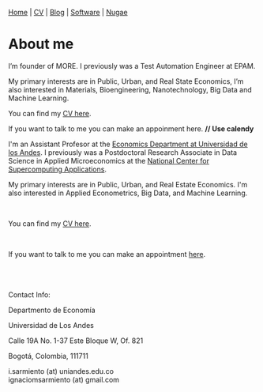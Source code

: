 
[Home](index.md) | [CV](index.md) | [Blog](index.md) | [Software](index.md) | [Nugae](index.md)


# About me
<p>
I’m founder of MORE. I previously was a Test Automation Engineer at EPAM.

<br>

My primary interests are in Public, Urban, and Real State Economics, I’m also interested in Materials, Bioengineering, Nanotechnology, Big Data and Machine Learning.

You can find my [CV here](https://www.notion.so/CV-1b3748e53ac140baa4ef55712aaaf0f6).

If you want to talk to me you can make an appoinment here. **// Use calendy**

I'm an Assistant Profesor at the [Economics Department at Universidad de los Andes](https://economia.uniandes.edu.co/). I previously was a Postdoctoral Research Associate in Data Science in Applied Microeconomics at the [National Center for Supercomputing Applications](http://www.ncsa.illinois.edu/).

My primary interests are in Public, Urban, and Real Estate Economics. I'm also interested in Applied Econometrics, Big Data, and Machine Learning.
</p>

<br>

You can find my [CV here](/assets/CV_Sarmiento_Barbieri.pdf).

<br>

If you want to talk to me you can make an appointment [here](https://calendly.com/i-sarmiento/horarios-atencion-estudiantes).

<br>
<br>
<br>
Contact Info:

<i class="fa fa-home"></i>  Departmento de Economía

Universidad de Los Andes

Calle 19A No.  1-37 Este Bloque W, Of. 821

Bogotá, Colombia, 111711


<i class="fa fa-envelope"></i> i.sarmiento (at) uniandes.edu.co <br>
<i class="fa fa-envelope"></i> ignaciomsarmiento (at) gmail.com



<br>
<br>

